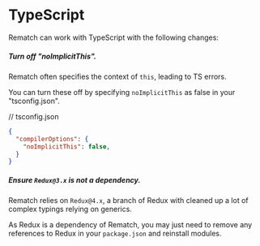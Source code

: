 # TypeScript

Rematch can work with TypeScript with the following changes:

##### Turn off "noImplicitThis".

Rematch often specifies the context of `this`, leading to TS errors. 

You can turn these off by specifying `noImplicitThis` as false in your "tsconfig.json".

// tsconfig.json

```json
{
  "compilerOptions": {
    "noImplicitThis": false,
  }
}
```

##### Ensure `Redux@3.x` is not a dependency. 

Rematch relies on `Redux@4.x`, a branch of Redux with cleaned up a lot of complex typings relying on generics.

As Redux is a dependency of Rematch, you may just need to remove any references to Redux in your `package.json` and reinstall modules.